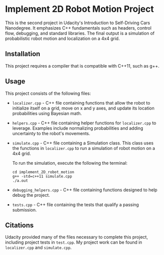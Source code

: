 # Implement 2D Robot Motion Project

This is the second project in Udacity's Introduction to Self-Driving Cars Nanodegree. It emphasizes C++ fundamentals such as headers, control flow, debugging, and standard libraries. The final output is a simulation of probabilistic robot motion and localization on a 4x4 grid.

## Installation

This project requires a compiler that is compatible with C++11, such as g++.

## Usage

This project consists of the following files:

* `localizer.cpp` - C++ file containing functions that allow the robot to initialize itself on a grid, move on x and y axes, and update its location probabilities using Bayesian math.

* `helpers.cpp` - C++ file containing helper functions for `localizer.cpp` to leverage. Examples include normalizing probabilities and adding uncertainty to the robot's movements.

* `simulate.cpp` - C++ file containing a Simulation class. This class uses the functions in `localizer.cpp` to run a simulation of robot motion on a 4x4 grid.

    To run the simulation, execute the following the terminal:
    ```
    cd implement_2D_robot_motion
    g++ -std=c++11 simulate.cpp
    ./a.out
    ```

* `debugging_helpers.cpp` - C++ file containing functions designed to help debug the project.

* `tests.cpp` - C++ file containing the tests that qualify a passing submission.

## Citations

Udacity provided many of the files necessary to complete this project, including project tests in `test.cpp`. My project work can be found in `localizer.cpp` and `simulate.cpp`.

